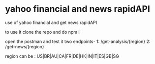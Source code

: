 # yahoo financial and news rapidAPI
use of yahoo financial and get news rapidAPI 

to use it clone the repo and do
npm i

open the postman and test it
two endpoints-
1: /get-analysis/{region}
2: /get-news/{region}

region can be : US|BR|AU|CA|FR|DE|HK|IN|IT|ES|GB|SG
